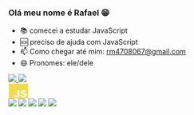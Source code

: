 ### Olá meu nome é Rafael 😁


- 📚 comecei a estudar JavaScript
- 🆘 preciso de ajuda com JavaScript
- 📫 Como chegar até mim: rm4708067@gmail.com
- 😄 Pronomes: ele/dele

<div>
  <a href="https://github.com/R4fael122">
  <img height="180em" src="https://github-readme-stats.vercel.app/api?username=R4fael122&show_icons=true&theme=tokyonight&include_all_commits=true&count_private=true"/>
    <img height="180em" src="https://github-readme-stats.vercel.app/api/top-langs/?username=R4fael122&layout=compact&langs_count=7&theme=tokyonight"/>
</div>

  <img align="center" alt="Rafa-Js" height="30" width="40" src="https://raw.githubusercontent.com/devicons/devicon/master/icons/javascript/javascript-plain.svg">
 
<div>
  <a href="https://instagram.com/rafael_12233" target="_blank"><img src="https://img.shields.io/badge/-Instagram-#4B0082?style=for-the-badge&logo=instagram&logoColor=white" target="_blank"></a>
 	<a href="https://www.twitch.tv/rafaballerinii" target="_blank"><img src="https://img.shields.io/badge/Twitch-9146FF?style=for-the-badge&logo=twitch&logoColor=white" target="_blank"></a>
 <a href="https://discord.gg/wagxzStdcR" target="_blank"><img src="https://img.shields.io/badge/Discord-7289DA?style=for-the-badge&logo=discord&logoColor=white" target="_blank"></a> 
  <a href = "mailto:contatorafaballerini@gmail.com"><img src="https://img.shields.io/badge/-Gmail-%23333?style=for-the-badge&logo=gmail&logoColor=white" target="_blank"></a>
  <a href="https://www.linkedin.com/in/rafaella-ballerini-45875016a" target="_blank"><img src="https://img.shields.io/badge/-LinkedIn-%230077B5?style=for-the-badge&logo=linkedin&logoColor=white" target="_blank"></a> 
<div>
